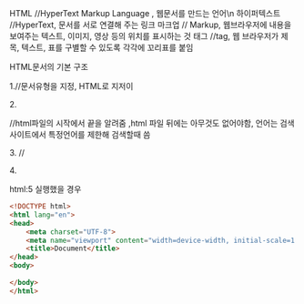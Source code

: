 HTML //HyperText Markup Language , 웹문서를 만드는 언어\n
하이퍼텍스트 //HyperText, 문서를 서로 연결해 주는 링크
마크업 // Markup, 웹브라우저에 내용을 보여주는 텍스트, 이미지, 영상 등의 위치를 표시하는 것
태그 //tag, 웹 브라우저가 제목, 텍스트, 표를 구별할 수 있도록 각각에 꼬리표를 붙임


HTML문서의 기본 구조

1.<!DOCTYPE html>//문서유형을 지정, HTML로 지저이

2.<html lang=”ko”></html>

//html파일의 시작에서 끝을 알려줌 ,html 파일 뒤에는 아무것도 없어야함, 언어는 검색사이트에서 특정언어를 제한해 검색할때 씀

3.<head></head> //

4.<body></body>

html:5 실행했을 경우

```html
<!DOCTYPE html>
<html lang="en">
<head>
    <meta charset="UTF-8">
    <meta name="viewport" content="width=device-width, initial-scale=1.0">
    <title>Document</title>
</head>
<body>
    
</body>
</html>
```
